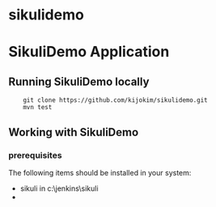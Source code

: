sikulidemo
==========
# SikuliDemo Application


## Running SikuliDemo locally
```
	git clone https://github.com/kijokim/sikulidemo.git
	mvn test
```



## Working with SikuliDemo

### prerequisites
The following items should be installed in your system:
* sikuli in c:\jenkins\sikuli
* 
